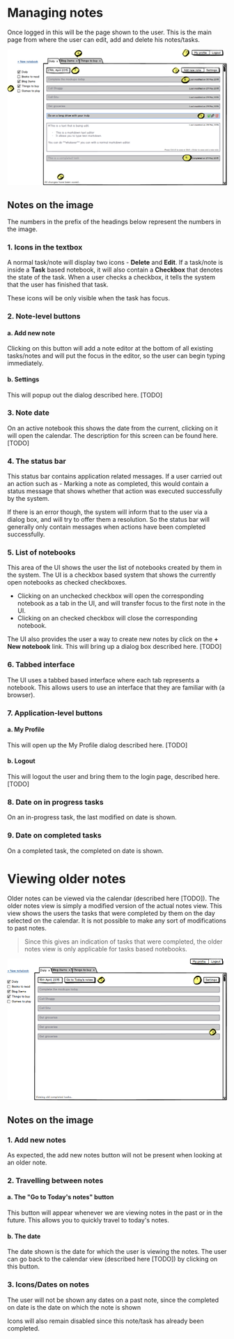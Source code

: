 # Managing notes

Once logged in this will be the page shown to the user. This is the main page from where the user can edit, add and delete his notes/tasks.

![Editing a notebook](https://raw.githubusercontent.com/Abijeet/markdown-notes-doc/master/img/editing-notebook.png)

## Notes on the image

The numbers in the prefix of the headings below represent the numbers in the image.

### 1. Icons in the textbox

A normal task/note will display two icons - **Delete** and **Edit**. If a task/note is inside a **Task** based notebook, it will also contain a **Checkbox** that denotes the state of the task. When a user checks a checkbox, it tells the system that the user has finished that task.

These icons will be only visible when the task has focus.

### 2. Note-level buttons

#### a. Add new note

Clicking on this button will add a note editor at the bottom of all existing tasks/notes and will put the focus in the editor, so the user can begin typing immediately.

#### b. Settings 

This will popup out the dialog described here. [TODO]

### 3. Note date

On an active notebook this shows the date from the current, clicking on it will open the calendar. The description for this screen can be found here. [TODO]

### 4. The status bar

This status bar contains application related messages. If a user carried out an action such as - Marking a note as completed, this would contain a status message that shows whether that action was executed successfully by the system.

If there is an error though, the system will inform that to the user via a dialog box, and will try to offer them a resolution. So the status bar will generally only contain messages when actions have been completed successfully.

### 5. List of notebooks

This area of the UI shows the user the list of notebooks created by them in the system. The UI is a checkbox based system that shows the currently open notebooks as checked checkboxes.

- Clicking on an unchecked checkbox will open the corresponding notebook as a tab in the UI, and will transfer focus to the first note in the UI.
- Clicking on an checked checkbox will close the corresponding notebook.

The UI also provides the user a way to create new notes by click on the **+ New notebook** link. This will bring up a dialog box described here. [TODO]

### 6. Tabbed interface

The UI uses a tabbed based interface where each tab represents a notebook. This allows users to use an interface that they are familiar with (a browser). 

### 7. Application-level buttons

#### a. My Profile

This will open up the My Profile dialog described here. [TODO]

#### b. Logout

This will logout the user and bring them to the login page, described here. [TODO]

### 8. Date on in progress tasks

On an in-progress task, the last modified on date is shown.

### 9. Date on completed tasks

On a completed task, the completed on date is shown.


# Viewing older notes

Older notes can be viewed via the calendar (described here [TODO]). The older notes view is simply a modified version of the actual notes view. This view shows the users the tasks that were completed by them on the day selected on the calendar. It is not possible to make any sort of modifications to past notes.

> Since this gives an indication of tasks that were completed, the older notes view is only applicable for tasks based notebooks.

![The older notes view](https://raw.githubusercontent.com/Abijeet/markdown-notes-doc/master/img/older-notes.png)

## Notes on the image

### 1. Add new notes

As expected, the add new notes button will not be present when looking at an older note.

### 2. Travelling between notes

#### a. The "Go to Today's notes" button

This button will appear whenever we are viewing notes in the past or in the future. This allows you to quickly travel to today's notes.

#### b. The date

The date shown is the date for which the user is viewing the notes. The user can go back to the calendar view (described here [TODO]) by clicking on this button.

### 3. Icons/Dates on notes

The user will not be shown any dates on a past note, since the completed on date is the date on which the note is shown

Icons will also remain disabled since this note/task has already been completed.


